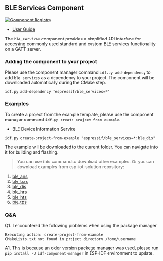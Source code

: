 ## BLE Services Component

[![Component Registry](https://components.espressif.com/components/espressif/ble_services/badge.svg)](https://components.espressif.com/components/espressif/ble_services)

- [User Guide](https://docs.espressif.com/projects/espressif-esp-iot-solution/en/latest/bluetooth/ble_services.html)

The ``ble_services`` component provides a simplified API interface for accessing commonly used standard and custom BLE services functionality on a GATT server.

### Adding the component to your project

Please use the component manager command `idf.py add-dependency` to add `ble_services` as a dependency to your project. The component will be downloaded automatically during the CMake step.

```
idf.py add-dependency "espressif/ble_services=*"
```

### Examples

To create a project from the example template, please use the component manager command `idf.py create-project-from-example`.

* BLE Device Information Service
```
idf.py create-project-from-example "espressif/ble_services=*:ble_dis"
```

The example will be downloaded to the current folder. You can navigate into it for building and flashing.

> You can use this command to download other examples. Or you can download examples from esp-iot-solution repository:
1. [ble_ans](https://github.com/espressif/esp-iot-solution/tree/master/examples/bluetooth/ble_services/ble_ans)
2. [ble_bas](https://github.com/espressif/esp-iot-solution/tree/master/examples/bluetooth/ble_services/ble_bas)
3. [ble_dis](https://github.com/espressif/esp-iot-solution/tree/master/examples/bluetooth/ble_services/ble_dis)
4. [ble_hrs](https://github.com/espressif/esp-iot-solution/tree/master/examples/bluetooth/ble_services/ble_hrs)
5. [ble_hts](https://github.com/espressif/esp-iot-solution/tree/master/examples/bluetooth/ble_services/ble_hts)
5. [ble_tps](https://github.com/espressif/esp-iot-solution/tree/master/examples/bluetooth/ble_services/ble_tps)

### Q&A

Q1. I encountered the following problems when using the package manager

```
Executing action: create-project-from-example
CMakeLists.txt not found in project directory /home/username
```

A1. This is because an older version packege manager was used, please run `pip install -U idf-component-manager` in ESP-IDF environment to update.
